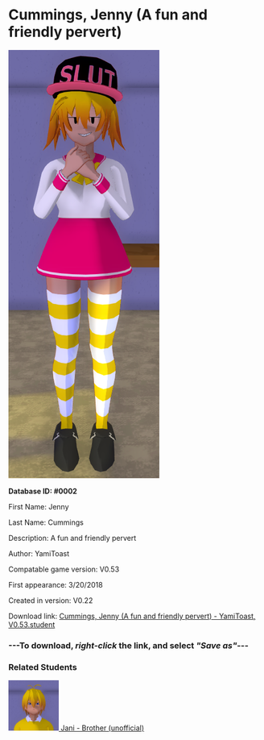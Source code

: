 # Cummings, Jenny (A fun and friendly pervert)

<img src="../../Files/Images/Cummings, Jenny (A fun and friendly pervert).png" title="Cummings, Jenny (A fun and friendly pervert) - YamiToast, V0.53">

**Database ID: #0002**

First Name: Jenny

Last Name: Cummings

Description: A fun and friendly pervert

Author: YamiToast

Compatable game version: V0.53

First appearance: 3/20/2018

Created in version: V0.22

Download link: <a href="https://raw.githubusercontent.com/Arbiter1223/Daigaku-Gurashi-Custom-Students/master/Files/Student%20Files/Cummings%2C%20Jenny%20(A%20fun%20and%20friendly%20pervert)%20-%20YamiToast%2C%20V0.53.student">Cummings, Jenny (A fun and friendly pervert) - YamiToast, V0.53.student</a>

### ---**To download, _right-click_ the link, and select _"Save as"_**---

### Related Students

<a href="Cummings, Jani (Jenny's older, much more mature brother).md"><img src="../../Files/Thumbs/Cummings, Jani (Jenny's older, much more mature brother).png" height="100" width="100" title="Cummings, Jani (Jenny's older, much more mature brother) - Cookie Boi, V0.53"></a><a href="Cummings, Jani (Jenny's older, much more mature brother).md"> Jani - Brother (unofficial)</a>

